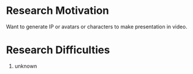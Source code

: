 Research Motivation
===============
Want to generate IP or avatars or characters to make presentation in video.

Research Difficulties
===============
1. unknown